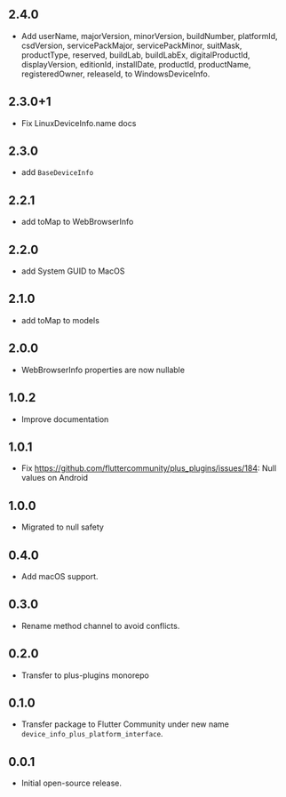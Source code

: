 ## 2.4.0

- Add userName, majorVersion, minorVersion, buildNumber, platformId, csdVersion, servicePackMajor, servicePackMinor, suitMask, productType, reserved, buildLab, buildLabEx, digitalProductId, displayVersion, editionId, installDate, productId, productName, registeredOwner, releaseId, to WindowsDeviceInfo.

## 2.3.0+1

- Fix LinuxDeviceInfo.name docs

## 2.3.0

- add `BaseDeviceInfo`

## 2.2.1

- add toMap to WebBrowserInfo

## 2.2.0

- add System GUID to MacOS

## 2.1.0

- add toMap to models

## 2.0.0

- WebBrowserInfo properties are now nullable

## 1.0.2

- Improve documentation

## 1.0.1

- Fix https://github.com/fluttercommunity/plus_plugins/issues/184: Null values on Android

## 1.0.0

- Migrated to null safety

## 0.4.0

- Add macOS support.

## 0.3.0

- Rename method channel to avoid conflicts.

## 0.2.0

- Transfer to plus-plugins monorepo

## 0.1.0

- Transfer package to Flutter Community under new name `device_info_plus_platform_interface`.

## 0.0.1

- Initial open-source release.
